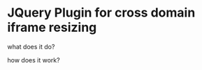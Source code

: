 JQuery Plugin for cross domain iframe resizing
==============================================

what does it do?

how does it work?
